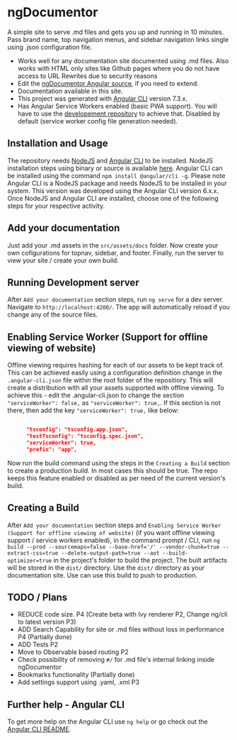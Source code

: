 # ngDocumentor


A simple site to serve .md files and gets you up and running in 10 minutes. 
Pass brand name, top navigation menus, and sidebar navigation links single using .json configuration file.

* Works well for any documentation site documented using .md files. Also works with HTML only sites like Github pages where you do not have access to URL Rewrites due to security reasons
* Edit the [ngDocumentor Angular source](https://github.com/ngDocumentor/ngDocumentor), if you need to extend.
* Documentation available in this site.
* This project was generated with [Angular CLI](https://github.com/angular/angular-cli) version 7.3.x.
* Has Angular Service Workers enabled (basic PWA support). You will have to use the [developement repository](https://github.com/ngDocumentor/ngDocumentor) to achieve that. Disabled by default (service worker config file generation needed).


## Installation and Usage

The repository needs [NodeJS](https://nodejs.org/) and [Angular CLI](https://cli.angular.io/) to be installed. NodeJS installation steps using binary or source is available [here](https://nodejs.org/en/download/). Angular CLI can be installed using the command `npm install @angular/cli -g`. Please note Angular CLI is a NodeJS package and needs NodeJS to be installed in your system. This version was developed using the Angular CLI version 6.x.x. Once NodeJS and Angular CLI are installed, choose one of the following steps for your respective activity.


## Add your documentation

Just add your .md assets in the `src/assets/docs` folder. Now create your own cofigurations for topnav, sidebar, and footer. Finally, run the server to view your site / create your own build.


## Running Development server

After `Add your documentation` section steps, run `ng serve` for a dev server. Navigate to `http://localhost:4200/`. The app will automatically reload if you change any of the source files.


## Enabling Service Worker (Support for offline viewing of website)

Offline viewing requires hashing for each of our assets to be kept track of. This can be achieved easily using a configuration definition change in the `.angular-cli.json` file within the root folder of the repositiory. This will create a distribution with all your assets supported with offline viewing. To achieve this - edit the .angular-cli.json to change the section `"serviceWorker": false,` as `"serviceWorker": true,`. If this section is not there, then add the key `"serviceWorker": true,` like below:


```json

      "tsconfig": "tsconfig.app.json",
      "testTsconfig": "tsconfig.spec.json",
      "serviceWorker": true,
      "prefix": "app",

```


Now run the build command using the steps in the `Creating a Build` section to create a production build. In most cases this should be true. The repo keeps this feature enabled or disabled as per need of the current version's build.


## Creating a Build

After `Add your documentation` section steps and `Enabling Service Worker (Support for offline viewing of website)` (if you want offline viewing support / service workers enabled), in the command prompt / CLI, run `ng build --prod --sourcemaps=false --base-href='/' --vendor-chunk=true --extract-css=true --delete-output-path=true --aot --build-optimizer=true` in the project's folder to build the project. The built artifacts will be stored in the `dist/` directory. Use the `dist/` directory as your documentation site. Use can use this build to push to production.


## TODO / Plans

* REDUCE code size. P4 (Create beta with Ivy renderer P2, Change ng/cli to latest version P3)
* ADD Search Capability for site or .md files without loss in performance P4 (Partially done)
* ADD Tests P2
* Move to Observable based routing P2
* Check possibility of removing `#/` for .md file's internal linking inside ngDocumentor
* Bookmarks functionality (Partially done)
* Add settings support using .yaml, .xml P3

## Further help - Angular CLI

To get more help on the Angular CLI use `ng help` or go check out the [Angular CLI README](https://github.com/angular/angular-cli/blob/master/README.md).
